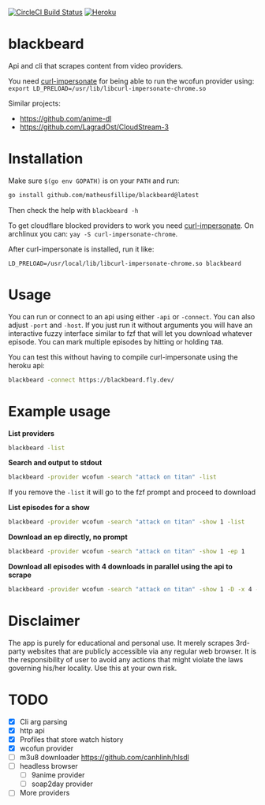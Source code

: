 [![CircleCI Build Status](https://circleci.com/gh/matheusfillipe/blackbeard.svg?style=shield)](https://circleci.com/gh/matheusfillipe/blackbeard)
[![Heroku](https://heroku-badge.herokuapp.com/?app=blackbeardapi)](https://blackbeardapi.herokuapp.com)


# blackbeard

Api and cli that scrapes content from video providers.

You need [curl-impersonate](https://github.com/lwthiker/curl-impersonate) for being able to run the wcofun provider using: `export LD_PRELOAD=/usr/lib/libcurl-impersonate-chrome.so`

Similar projects:
- https://github.com/anime-dl
- https://github.com/LagradOst/CloudStream-3

# Installation

Make sure `$(go env GOPATH)` is on your `PATH` and run:

``` sh
go install github.com/matheusfillipe/blackbeard@latest
```

Then check the help with `blackbeard -h`

To get cloudflare blocked providers to work you need [curl-impersonate](https://github.com/lwthiker/curl-impersonate). On archlinux you can: `yay -S curl-impersonate-chrome`.

After curl-impersonate is installed, run it like:

`LD_PRELOAD=/usr/local/lib/libcurl-impersonate-chrome.so blackbeard`


# Usage

You can run or connect to an api using either `-api` or `-connect`. You can also adjust `-port` and `-host`. If you just run it without arguments you will have an interactive fuzzy interface similar to fzf that will let you download whatever episode. You can mark multiple episodes by hitting or holding `TAB`.

You can test this without having to compile curl-impersonate using the heroku api:

``` sh
blackbeard -connect https://blackbeard.fly.dev/
```

# Example usage

**List providers**

``` sh
blackbeard -list
```



**Search and output to stdout**

``` sh
blackbeard -provider wcofun -search "attack on titan" -list
```

If you remove the `-list` it will go to the fzf prompt and proceed to download

**List episodes for a show**

``` sh
blackbeard -provider wcofun -search "attack on titan" -show 1 -list
```


**Download an ep directly, no prompt**

``` sh
blackbeard -provider wcofun -search "attack on titan" -show 1 -ep 1
```


**Download all episodes with 4 downloads in parallel using the api to scrape**

``` sh
blackbeard -provider wcofun -search "attack on titan" -show 1 -D -x 4 -connect https://blackbeardapi.herokuapp.com/
```



# Disclaimer

The app is purely for educational and personal use. It merely scrapes 3rd-party websites that are publicly accessible via any regular web browser. It is the responsibility of user to avoid any actions that might violate the laws governing his/her locality. Use this at your own risk.


# TODO

- [x] Cli arg parsing
- [x] http api
- [x] Profiles that store watch history
- [x] wcofun provider
- [ ] m3u8 downloader https://github.com/canhlinh/hlsdl
- [ ] headless browser
    - [ ] 9anime provider
    - [ ] soap2day provider
- [ ] More providers

